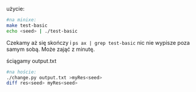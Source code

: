 użycie:
```bash
#na minixe:
make test-basic
echo <seed> | ./test-basic
```

Czekamy aż się skończy i `ps ax | grep test-basic` nic nie wypisze poza samym sobą.
Może zająć z minutę.

ściągamy output.txt

```bash
#na hoście:
./change.py output.txt >myRes<seed>
diff res<seed> myRes<seed>
```
